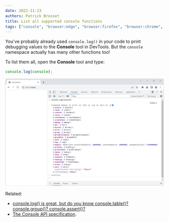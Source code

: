 ```yaml
---
date: 2022-11-23
authors: Patrick Brosset
title: List all supported console functions
tags: ["console", "browser:edge", "browser:firefox", "browser:chrome", "browser:safari"]
---
```

You've probably already used `console.log()` in your code to print debugging values to the **Console** tool in DevTools. But the `console` namespace actually has many other functions too!

To list them all, open the **Console** tool and type:
  
```javascript
console.log(console);
```

![Chrome, with the Console panel opened on the side in DevTools, showing the `console.log(console)` command result, which is an object containing a list of functions such as assert, clear, debug.](/assets/img/list-console-functions.png)

Related:

* [console.log() is great, but do you know console.table()? console.group()? console.assert()?](/tips/en/console-table-group-assert)
* [The Console API specification](https://console.spec.whatwg.org/).
